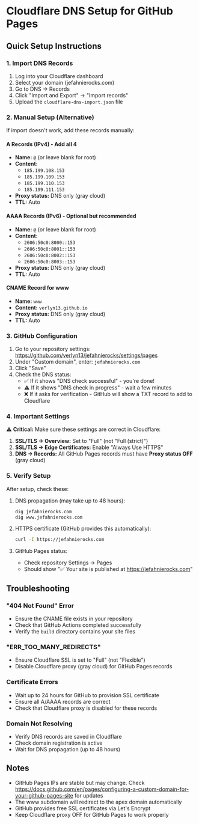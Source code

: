# Cloudflare DNS Setup for GitHub Pages

## Quick Setup Instructions

### 1. Import DNS Records

1. Log into your Cloudflare dashboard
2. Select your domain (jefahnierocks.com)
3. Go to DNS → Records
4. Click "Import and Export" → "Import records"
5. Upload the `cloudflare-dns-import.json` file

### 2. Manual Setup (Alternative)

If import doesn't work, add these records manually:

#### A Records (IPv4) - Add all 4
- **Name:** `@` (or leave blank for root)
- **Content:** 
  - `185.199.108.153`
  - `185.199.109.153`
  - `185.199.110.153`
  - `185.199.111.153`
- **Proxy status:** DNS only (gray cloud)
- **TTL:** Auto

#### AAAA Records (IPv6) - Optional but recommended
- **Name:** `@` (or leave blank for root)
- **Content:**
  - `2606:50c0:8000::153`
  - `2606:50c0:8001::153`
  - `2606:50c0:8002::153`
  - `2606:50c0:8003::153`
- **Proxy status:** DNS only (gray cloud)
- **TTL:** Auto

#### CNAME Record for www
- **Name:** `www`
- **Content:** `verlyn13.github.io`
- **Proxy status:** DNS only (gray cloud)
- **TTL:** Auto

### 3. GitHub Configuration

1. Go to your repository settings: https://github.com/verlyn13/jefahnierocks/settings/pages
2. Under "Custom domain", enter: `jefahnierocks.com`
3. Click "Save"
4. Check the DNS status:
   - ✅ If it shows "DNS check successful" - you're done!
   - ⚠️ If it shows "DNS check in progress" - wait a few minutes
   - ❌ If it asks for verification - GitHub will show a TXT record to add to Cloudflare

### 4. Important Settings

⚠️ **Critical:** Make sure these settings are correct in Cloudflare:

1. **SSL/TLS → Overview:** Set to "Full" (not "Full (strict)")
2. **SSL/TLS → Edge Certificates:** Enable "Always Use HTTPS"
3. **DNS → Records:** All GitHub Pages records must have **Proxy status OFF** (gray cloud)

### 5. Verify Setup

After setup, check these:

1. DNS propagation (may take up to 48 hours):
   ```bash
   dig jefahnierocks.com
   dig www.jefahnierocks.com
   ```

2. HTTPS certificate (GitHub provides this automatically):
   ```bash
   curl -I https://jefahnierocks.com
   ```

3. GitHub Pages status:
   - Check repository Settings → Pages
   - Should show "✅ Your site is published at https://jefahnierocks.com"

## Troubleshooting

### "404 Not Found" Error
- Ensure the CNAME file exists in your repository
- Check that GitHub Actions completed successfully
- Verify the `build` directory contains your site files

### "ERR_TOO_MANY_REDIRECTS"
- Ensure Cloudflare SSL is set to "Full" (not "Flexible")
- Disable Cloudflare proxy (gray cloud) for GitHub Pages records

### Certificate Errors
- Wait up to 24 hours for GitHub to provision SSL certificate
- Ensure all A/AAAA records are correct
- Check that Cloudflare proxy is disabled for these records

### Domain Not Resolving
- Verify DNS records are saved in Cloudflare
- Check domain registration is active
- Wait for DNS propagation (up to 48 hours)

## Notes

- GitHub Pages IPs are stable but may change. Check https://docs.github.com/en/pages/configuring-a-custom-domain-for-your-github-pages-site for updates
- The www subdomain will redirect to the apex domain automatically
- GitHub provides free SSL certificates via Let's Encrypt
- Keep Cloudflare proxy OFF for GitHub Pages to work properly